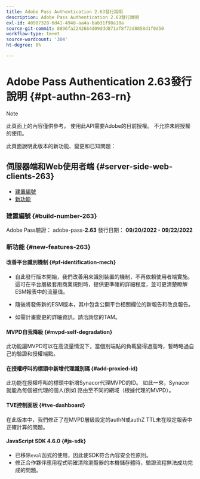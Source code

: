 ```yaml
---
title: Adobe Pass Authentication 2.63發行說明
description: Adobe Pass Authentication 2.63發行說明
exl-id: 40987328-6d41-4948-aa4a-bab31f98a18a
source-git-commit: 8896fa2242664d09ddd871af8f72d8858d1f0d50
workflow-type: tm+mt
source-wordcount: '304'
ht-degree: 0%

---
```


# Adobe Pass Authentication 2.63發行說明 {#pt-authn-263-rn}

>[!NOTE]
>
>此頁面上的內容僅供參考。 使用此API需要Adobe的目前授權。 不允許未經授權的使用。

此頁面說明此版本的新功能、變更和已知問題：

## 伺服器端和Web使用者端 {#server-side-web-clients-263}

* [建置編號](#build-number)
* [新功能](#new-features)

### 建置編號 {#build-number-263}

Adobe Pass驗證： adobe-pass-**2.63**
發行日期： **09/20/2022 - 09/22/2022**

### 新功能 {#new-features-263}

#### 改善平台識別機制 {#pf-identification-mech}

* 自此發行版本開始，我們改善用來識別裝置的機制，不再依賴使用者端實施。 這可在平台層級套用商業規則時，提供更準確的詳細程度，並可更清楚瞭解ESM報表中的流量值。

* 隨後將發佈新的ESM版本，其中包含公開平台相關欄位的新報告和改良報告。

* 如需計畫變更的詳細資訊，請洽詢您的TAM。

#### MVPD自我降級 {#mvpd-self-degradation}

此功能讓MVPD可以在高流量情況下，當個別端點的負載變得過高時，暫時略過自己的驗證和授權端點。


#### 在授權呼叫的標頭中新增代理識別碼 {#add-proxied-id}

此功能在授權呼叫的標頭中新增Synacor代理MVPD的ID。 如此一來，Synacor就能為每個被代理的個人(例如 路由至不同的網域（根據代理的MVPD）。


#### TVE控制面板 {#tve-dashboard}

在此版本中，我們修正了在MVPD層級設定的authN或authZ TTL未在設定報表中正確計算的問題。


#### JavaScript SDK 4.6.0 {#js-sdk}

* 已移除`eval`函式的使用，因此使SDK符合內容安全性原則。
* 修正合作夥伴應用程式明確清除瀏覽器的本機儲存體時，驗證流程無法成功完成的問題。
